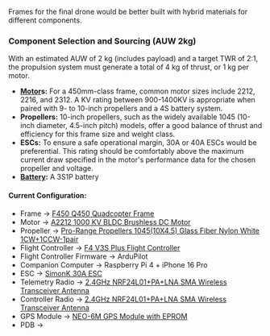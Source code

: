 ﻿Frames for the final drone would be better built with hybrid materials for different components.

### Component Selection and Sourcing (AUW 2kg)

With an estimated AUW of 2 kg (includes payload) and a target TWR of 2:1, the propulsion system must generate a total of 4 kg of thrust, or 1 kg per motor.

- **[Motor](../Components/Motor.md)s:** For a 450mm-class frame, common motor sizes include 2212, 2216, and 2312. A KV rating between 900-1400KV is appropriate when paired with 9- to 10-inch propellers and a 4S battery system.
- **Propellers:** 10-inch propellers, such as the widely available 1045 (10-inch diameter, 4.5-inch pitch) models, offer a good balance of thrust and efficiency for this frame size and weight class.
- **ESCs:** To ensure a safe operational margin, 30A or 40A ESCs would be preferential. This rating should be comfortably above the maximum current draw specified in the motor's performance data for the chosen propeller and voltage.
- **[Battery](../Components/Battery.md):** A 3S1P battery

#### Current Configuration:

- Frame -> [F450 Q450 Quadcopter Frame](../Components/Material%20Specsheet/F450%20Q450%20Quadcopter%20Frame.md)
- Motor -> [A2212 1000 KV BLDC Brushless DC Motor](../Components/Material%20Specsheet/A2212%201000%20KV%20BLDC%20Brushless%20DC%20Motor.md)
- Propeller -> [Pro-Range Propellers 1045(10X4.5) Glass Fiber Nylon White 1CW+1CCW-1pair](<../Components/Material%20Specsheet/Pro-Range%20Propellers%201045(10X4.5)%20Glass%20Fiber%20Nylon%20White%201CW+1CCW-1pair.md>)
- Flight Controller -> [F4 V3S Plus Flight Controller](../Components/Material%20Specsheet/F4%20V3S%20Plus%20Flight%20Controller.md)
- Flight Controller Firmware -> ArduPilot
- Companion Computer -> Raspberry Pi 4 + iPhone 16 Pro
- ESC -> [SimonK 30A ESC](../Components/Material%20Specsheet/SimonK%2030A%20ESC.md)
- Telemetry Radio -> [2.4GHz NRF24L01+PA+LNA SMA Wireless Transceiver Antenna](../Components/Material%20Specsheet/2.4GHz%20NRF24L01+PA+LNA%20SMA%20Wireless%20Transceiver%20Antenna.md)
- Controller Radio -> [2.4GHz NRF24L01+PA+LNA SMA Wireless Transceiver Antenna](../Components/Material%20Specsheet/2.4GHz%20NRF24L01+PA+LNA%20SMA%20Wireless%20Transceiver%20Antenna.md)
- GPS Module -> [NEO-6M GPS Module with EPROM](../Components/Material%20Specsheet/NEO-6M%20GPS%20Module%20with%20EPROM.md)
- PDB ->

